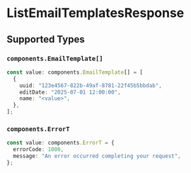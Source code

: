 # ListEmailTemplatesResponse


## Supported Types

### `components.EmailTemplate[]`

```typescript
const value: components.EmailTemplate[] = [
  {
    uuid: "123e4567-822b-49af-8781-22f45b5bbdab",
    editDate: "2025-07-01 12:00:00",
    name: "<value>",
  },
];
```

### `components.ErrorT`

```typescript
const value: components.ErrorT = {
  errorCode: 1000,
  message: "An error occurred completing your request",
};
```

